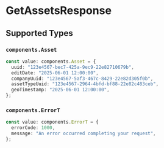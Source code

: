 # GetAssetsResponse


## Supported Types

### `components.Asset`

```typescript
const value: components.Asset = {
  uuid: "123e4567-bec7-425a-9ec9-22e82710679b",
  editDate: "2025-06-01 12:00:00",
  companyUuid: "123e4567-5af3-467c-8429-22e82d305f0b",
  assetTypeUuid: "123e4567-2964-4bfd-bf88-22e82c483ceb",
  geoTimestamp: "2025-06-01 12:00:00",
};
```

### `components.ErrorT`

```typescript
const value: components.ErrorT = {
  errorCode: 1000,
  message: "An error occurred completing your request",
};
```

